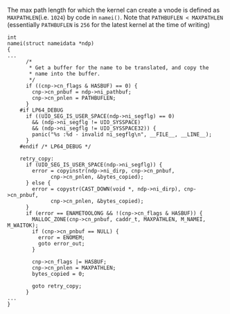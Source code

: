 The max path length for which the kernel can create a vnode is defined as ```MAXPATHLEN```(i.e. ```1024```) by code in ```namei()```. Note that ```PATHBUFLEN < MAXPATHLEN``` (essentially ```PATHBUFLEN``` is ```256``` for the latest kernel at the time of writing)

```
int
namei(struct nameidata *ndp)
{
...
      /*
       * Get a buffer for the name to be translated, and copy the
       * name into the buffer.
       */
      if ((cnp->cn_flags & HASBUF) == 0) {
        cnp->cn_pnbuf = ndp->ni_pathbuf;
        cnp->cn_pnlen = PATHBUFLEN;
      }
    #if LP64_DEBUG
      if ((UIO_SEG_IS_USER_SPACE(ndp->ni_segflg) == 0)
        && (ndp->ni_segflg != UIO_SYSSPACE)
        && (ndp->ni_segflg != UIO_SYSSPACE32)) {
        panic("%s :%d - invalid ni_segflg\n", __FILE__, __LINE__); 
      }
    #endif /* LP64_DEBUG */

    retry_copy:
      if (UIO_SEG_IS_USER_SPACE(ndp->ni_segflg)) {
        error = copyinstr(ndp->ni_dirp, cnp->cn_pnbuf,
              cnp->cn_pnlen, &bytes_copied);
      } else {
        error = copystr(CAST_DOWN(void *, ndp->ni_dirp), cnp->cn_pnbuf,
              cnp->cn_pnlen, &bytes_copied);
      }
      if (error == ENAMETOOLONG && !(cnp->cn_flags & HASBUF)) {
        MALLOC_ZONE(cnp->cn_pnbuf, caddr_t, MAXPATHLEN, M_NAMEI, M_WAITOK);
        if (cnp->cn_pnbuf == NULL) {
          error = ENOMEM;
          goto error_out;
        }

        cnp->cn_flags |= HASBUF;
        cnp->cn_pnlen = MAXPATHLEN;
        bytes_copied = 0;

        goto retry_copy;
      }
...
}
```
